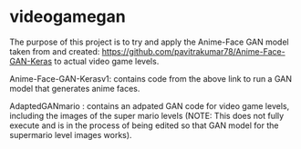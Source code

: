 # videogamegan
The purpose of this project is to try and apply the Anime-Face GAN model taken from and created: https://github.com/pavitrakumar78/Anime-Face-GAN-Keras to actual video game levels. 


Anime-Face-GAN-Kerasv1: contains code from the above link to run a GAN model that generates anime faces. 


AdaptedGANmario : contains an adpated GAN code for video game levels, including the images of the super mario levels (NOTE: This does not fully execute and is in the process of being edited so that GAN model for the supermario level images works). 


